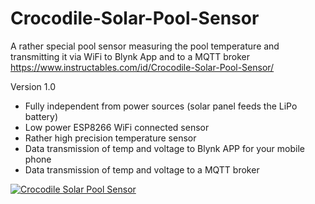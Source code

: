 # Crocodile-Solar-Pool-Sensor
A rather special pool sensor measuring the pool temperature and transmitting it via WiFi to Blynk App and to a MQTT broker
https://www.instructables.com/id/Crocodile-Solar-Pool-Sensor/

Version 1.0
- Fully independent from power sources (solar panel feeds the LiPo battery)
- Low power ESP8266 WiFi connected sensor
- Rather high precision temperature sensor
- Data transmission of temp and voltage to Blynk APP for your mobile phone
- Data transmission of temp and voltage to a MQTT broker

[![Crocodile Solar Pool Sensor](https://github.com/3KUdelta/Crocodile_Solar_Pool_Sensor/blob/master/PoolSensor.jpg)](https://github.com/3KUdelta/Crocodile_Solar_Pool_Sensor)
